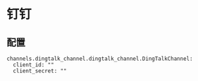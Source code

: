 # 钉钉

## 配置

```
channels.dingtalk_channel.dingtalk_channel.DingTalkChannel:
  client_id: ""
  client_secret: ""
```
